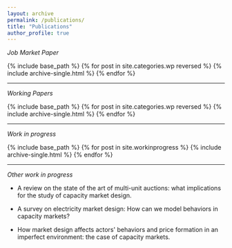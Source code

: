 ```yaml
---
layout: archive
permalink: /publications/
title: "Publications"
author_profile: true
---
```




_Job Market Paper_

{% include base_path %}
{% for post in site.categories.wp reversed %}
  {% include archive-single.html %}
{% endfor %}

----


_Working Papers_


{% include base_path %}
{% for post in site.categories.wp reversed %}
  {% include archive-single.html %}
{% endfor %}

-----

_Work in progress_


{% include base_path %}
{% for post in site.workinprogress %}
  {% include archive-single.html %}
{% endfor %}

------

_Other work in progress_


  * A review on the state of the art of multi-unit auctions: what implications for the study of capacity market design.

  * A survey on electricity market design: How can we model behaviors in capacity markets?
  
  * How market design affects actors' behaviors and price formation in an imperfect environment: the case of capacity markets. 



